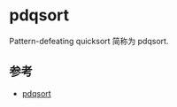 # pdqsort

Pattern-defeating quicksort 简称为 pdqsort.

## 参考

- [pdqsort](https://github.com/orlp/pdqsort)